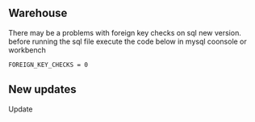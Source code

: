 ## Warehouse


There may be a problems with foreign key checks on sql new version.
before running the sql file execute the code below in mysql coonsole or workbench

    FOREIGN_KEY_CHECKS = 0


## New updates
Update
